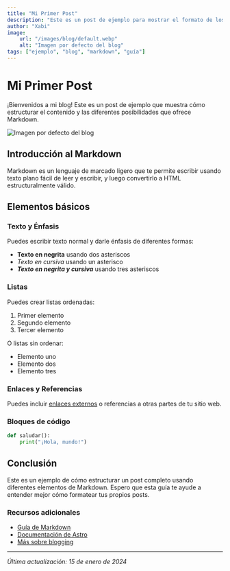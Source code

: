 ```yaml
---
title: "Mi Primer Post"
description: "Este es un post de ejemplo para mostrar el formato de los artículos del blog."
author: "Xabi"
image:
    url: "/images/blog/default.webp"
    alt: "Imagen por defecto del blog"
tags: ["ejemplo", "blog", "markdown", "guía"]
---
```


# Mi Primer Post

¡Bienvenidos a mi blog! Este es un post de ejemplo que muestra cómo estructurar el contenido y las diferentes posibilidades que ofrece Markdown.

![Imagen por defecto del blog](/images/blog/default.webp)

## Introducción al Markdown

Markdown es un lenguaje de marcado ligero que te permite escribir usando texto plano fácil de leer y escribir, y luego convertirlo a HTML estructuralmente válido.

## Elementos básicos

### Texto y Énfasis

Puedes escribir texto normal y darle énfasis de diferentes formas:

- **Texto en negrita** usando dos asteriscos
- *Texto en cursiva* usando un asterisco
- ***Texto en negrita y cursiva*** usando tres asteriscos

### Listas

Puedes crear listas ordenadas:

1. Primer elemento
2. Segundo elemento
3. Tercer elemento

O listas sin ordenar:

- Elemento uno
- Elemento dos
- Elemento tres

### Enlaces y Referencias

Puedes incluir [enlaces externos](https://ejemplo.com) o referencias a otras partes de tu sitio web.

### Bloques de código

```python
def saludar():
    print("¡Hola, mundo!")
```

## Conclusión

Este es un ejemplo de cómo estructurar un post completo usando diferentes elementos de Markdown. Espero que esta guía te ayude a entender mejor cómo formatear tus propios posts.

### Recursos adicionales

- [Guía de Markdown](https://www.markdownguide.org/)
- [Documentación de Astro](https://docs.astro.build/)
- [Más sobre blogging](https://ejemplo.com/blogging)

---
*Última actualización: 15 de enero de 2024*

